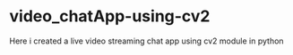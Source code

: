 # video_chatApp-using-cv2
Here i created a live video streaming chat app using cv2 module in python
